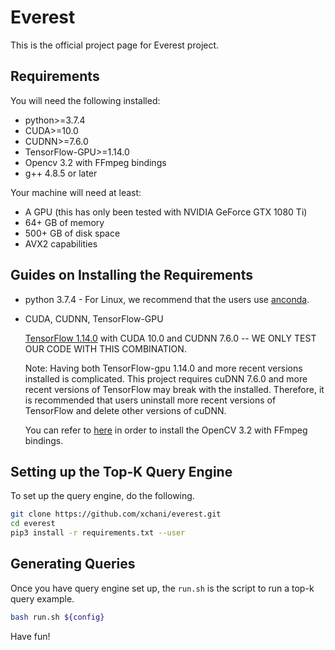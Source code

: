 # Everest

This is the official project page for Everest project.

## Requirements

You will need the following installed:

- python>=3.7.4
- CUDA>=10.0
- CUDNN>=7.6.0
- TensorFlow-GPU>=1.14.0
- Opencv 3.2 with FFmpeg bindings
- g++ 4.8.5 or later 

Your machine will need at least:

- A GPU (this has only been tested with NVIDIA GeForce GTX 1080 Ti)
- 64+ GB of memory
- 500+ GB of disk space 
- AVX2 capabilities

## Guides on Installing the Requirements 

- python 3.7.4 - For Linux, we recommend that the users use [anconda](https://www.anaconda.com/).
- CUDA, CUDNN, TensorFlow-GPU

    [TensorFlow 1.14.0](https://github.com/tensorflow/tensorflow) with CUDA 10.0 and CUDNN 7.6.0 -- WE ONLY TEST OUR CODE WITH THIS COMBINATION. 
    
    Note: Having both TensorFlow-gpu 1.14.0 and more recent versions installed is complicated. This project requires cuDNN 7.6.0 and more recent versions of TensorFlow may break with the installed. Therefore, it is recommended that users uninstall more recent versions of TensorFlow and delete other versions of cuDNN.
    
    You can refer to [here](https://github.com/BVLC/caffe/wiki/OpenCV-3.2-Installation-Guide-on-Ubuntu-16.04) in order to install the OpenCV 3.2 with FFmpeg bindings.
    

## Setting up the Top-K Query Engine

To set up the query engine, do the following.

```sh
git clone https://github.com/xchani/everest.git
cd everest
pip3 install -r requirements.txt --user
```

## Generating Queries

Once you have query engine set up, the ```run.sh``` is the script to run a top-k query example. 

```sh
bash run.sh ${config}
```
Have fun!

